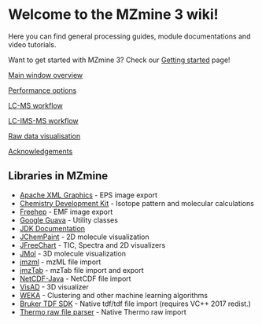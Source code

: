 # Welcome to the MZmine 3 wiki!

Here you can find general processing guides, module documentations and video tutorials.

Want to get started with MZmine 3? Check our [Getting started](getting_started.md) page!

[Main window overview](Main-window-overview.md)

[Performance options](performance.md)

[LC-MS workflow](workflows/lcmsworkflow/lcms-workflow.md)

[LC-IMS-MS workflow](workflows/imsworkflow/Ion-mobility-data-processing-workflow.md)

[Raw data visualisation](Raw-data-visualisation.md)

[Acknowledgements](wikiacknowledgements.md)

## Libraries in MZmine
- [Apache XML Graphics](https://xmlgraphics.apache.org/commons/) - EPS image export
- [Chemistry Development Kit](http://cdk.sourceforge.net) - Isotope pattern and molecular calculations
- [Freehep](http://java.freehep.org) - EMF image export
- [Google Guava](https://github.com/google/guava) - Utility classes
- [JDK Documentation](https://dev.java)
- [JChemPaint](https://jchempaint.github.io/) - 2D molecule visualization
- [JFreeChart](http://www.jfree.org/jfreechart) - TIC, Spectra and 2D visualizers
- [JMol](http://jmol.sourceforge.net) - 3D molecule visualization
- [jmzml](https://code.google.com/p/jmzml) - mzML file import
- [jmzTab](https://code.google.com/p/mztab/wiki/jmzTab) - mzTab file import and export
- [NetCDF-Java](http://www.unidata.ucar.edu/software/netcdf-java/) - NetCDF file import
- [VisAD](http://www.ssec.wisc.edu/~billh/visad.html) - 3D visualizer
- [WEKA](http://www.cs.waikato.ac.nz/ml/weka/) - Clustering and other machine learning algorithms
- [Bruker TDF SDK](https://www.bruker.com/de.html) - Native tdf/tdf file import (requires VC++ 2017 redist.)
- [Thermo raw file parser](https://github.com/compomics/ThermoRawFileParser) - Native Thermo raw import
